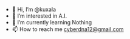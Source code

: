- 👋 Hi, I’m @kuxala
- 👀 I’m interested in A.I.
- 🌱 I’m currently learning Nothing
- 📫 How to reach me cyberdna12@gmail.com

<!---
kuxala/kuxala is a ✨ special ✨ repository because its `README.md` (this file) appears on your GitHub profile.
You can click the Preview link to take a look at your changes.
--->
